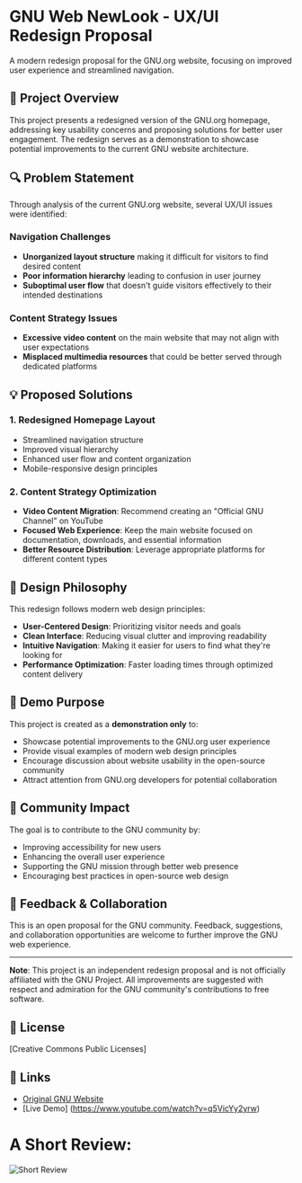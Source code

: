 # GNU Web NewLook - UX/UI Redesign Proposal

A modern redesign proposal for the GNU.org website, focusing on improved user experience and streamlined navigation.

## 🎯 Project Overview

This project presents a redesigned version of the GNU.org homepage, addressing key usability concerns and proposing solutions for better user engagement. The redesign serves as a demonstration to showcase potential improvements to the current GNU website architecture.

## 🔍 Problem Statement

Through analysis of the current GNU.org website, several UX/UI issues were identified:

### Navigation Challenges
- **Unorganized layout structure** making it difficult for visitors to find desired content
- **Poor information hierarchy** leading to confusion in user journey
- **Suboptimal user flow** that doesn't guide visitors effectively to their intended destinations

### Content Strategy Issues
- **Excessive video content** on the main website that may not align with user expectations
- **Misplaced multimedia resources** that could be better served through dedicated platforms

## 💡 Proposed Solutions

### 1. Redesigned Homepage Layout
- Streamlined navigation structure
- Improved visual hierarchy
- Enhanced user flow and content organization
- Mobile-responsive design principles

### 2. Content Strategy Optimization
- **Video Content Migration**: Recommend creating an "Official GNU Channel" on YouTube
- **Focused Web Experience**: Keep the main website focused on documentation, downloads, and essential information
- **Better Resource Distribution**: Leverage appropriate platforms for different content types

## 🎨 Design Philosophy

This redesign follows modern web design principles:
- **User-Centered Design**: Prioritizing visitor needs and goals
- **Clean Interface**: Reducing visual clutter and improving readability
- **Intuitive Navigation**: Making it easier for users to find what they're looking for
- **Performance Optimization**: Faster loading times through optimized content delivery

## 🚀 Demo Purpose

This project is created as a **demonstration only** to:
- Showcase potential improvements to the GNU.org user experience
- Provide visual examples of modern web design principles
- Encourage discussion about website usability in the open-source community
- Attract attention from GNU.org developers for potential collaboration

## 🤝 Community Impact

The goal is to contribute to the GNU community by:
- Improving accessibility for new users
- Enhancing the overall user experience
- Supporting the GNU mission through better web presence
- Encouraging best practices in open-source web design

## 📝 Feedback & Collaboration

This is an open proposal for the GNU community. Feedback, suggestions, and collaboration opportunities are welcome to further improve the GNU web experience.

---

**Note**: This project is an independent redesign proposal and is not officially affiliated with the GNU Project. All improvements are suggested with respect and admiration for the GNU community's contributions to free software.

## 📄 License

[Creative Commons Public Licenses]

## 🔗 Links

- [Original GNU Website](https://gnu.org)
- [Live Demo] (https://www.youtube.com/watch?v=q5VicYy2yrw)

# A Short Review:

![Short Review](https://github.com/user-attachments/assets/1d0522f2-4f8a-4baa-b1bf-e950c7d3f42b)
